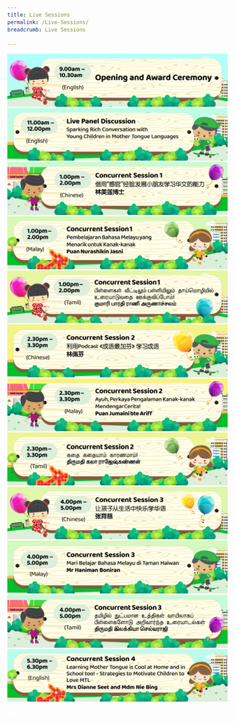 ```yaml
---
title: Live Sessions
permalink: /Live-Sessions/
breadcrumb: Live Sessions

---
```

<!-- Global site tag (gtag.js) - Google Ads: 726049306 -->
<script async src="https://www.googletagmanager.com/gtag/js?id=AW-726049306"></script>
<script>
  window.dataLayer = window.dataLayer || [];
  function gtag(){dataLayer.push(arguments);}
  gtag('js', new Date());
  gtag('config', 'AW-726049306');
</script>
 <a href="/opening-ceremony/"><img src="/images/2021-08-23_MTLS Programme Banner-01.jpg"></a>
<br/>
<a href="/SSP/"><img src="/images/2021-08-23_MTLS-Programme-Banner-02.jpg"></a>
<br/>
<a href="/SSP/"><img src="/images/2021-08-23_MTLS-Programme-Banner-03.jpg"></a>
<br/>
<a href="/SSP/"><img src="/images/2021-08-27_MTLS Programme Banner-04.jpg"></a>
<br/>
<a href="/SSP/"><img src="/images/2021-08-27_MTLS Programme Banner-05.jpg"></a>
<br/>
<a href="/SSP/"><img src="/images/2021-08-23_MTLS-Programme-Banner-06.jpg"></a>
<br/>
<a href="/SSP/"><img src="/images/2021-08-27_MTLS Programme Banner-07.jpg"></a>
<br/>
<a href="/SSP/"><img src="/images/2021-08-27_MTLS Programme Banner-08.jpg"></a>
<br/>
<a href="/SSP/"><img src="/images/2021-08-23_MTLS-Programme-Banner-09.jpg"></a>
<br/>
<a href="/SSP/"><img src="/images/2021-08-23_MTLS-Programme-Banner-10.jpg"></a>
<br/>
<a href="/SSP/"><img src="/images/2021-08-27_MTLS Programme Banner-11.jpg"></a>
<br/>
<a href="/SSP/"><img src="/images/2021-08-23_MTLS-Programme-Banner-12.jpg"></a>
<br/>
  <div class="btntop"><a href="#top" style="text-decoration:none;"><span style="color:white"><b>Top</b></span></a></div>

